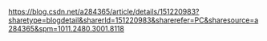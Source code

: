 https://blog.csdn.net/a284365/article/details/151220983?sharetype=blogdetail&sharerId=151220983&sharerefer=PC&sharesource=a284365&spm=1011.2480.3001.8118
